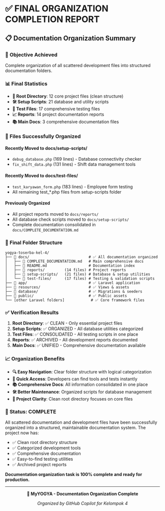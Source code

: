 # ✅ FINAL ORGANIZATION COMPLETION REPORT

## 📋 Documentation Organization Summary

### 🎯 **Objective Achieved**
Complete organization of all scattered development files into structured documentation folders.

### 📊 **Final Statistics**
- **📁 Root Directory**: 12 core project files (clean structure)
- **🛠️ Setup Scripts**: 21 database and utility scripts
- **🧪 Test Files**: 17 comprehensive testing files  
- **📈 Reports**: 14 project documentation reports
- **📚 Main Docs**: 3 comprehensive documentation files

### 🔄 **Files Successfully Organized**

#### **Recently Moved to docs/setup-scripts/**
- `debug_database.php` (169 lines) - Database connectivity checker
- `fix_shift_data.php` (131 lines) - Shift data management tools

#### **Recently Moved to docs/test-files/**
- `test_karyawan_form.php` (183 lines) - Employee form testing
- All remaining test_*.php files from setup-scripts folder

#### **Previously Organized**
- All project reports moved to `docs/reports/`
- All database check scripts moved to `docs/setup-scripts/`
- Complete documentation consolidated in `docs/COMPLETE_DOCUMENTATION.md`

### 📁 **Final Folder Structure**

```
yogya-toserba-kel-4/
├── 📂 docs/                           # ✅ All documentation organized
│   ├── 📄 COMPLETE_DOCUMENTATION.md   # Main comprehensive docs
│   ├── 📄 README.md                   # Documentation index
│   ├── 📁 reports/         (14 files) # Project reports  
│   ├── 📁 setup-scripts/   (21 files) # Database & setup utilities
│   └── 📁 test-files/      (17 files) # Testing & validation scripts
├── 📂 app/                            # ✅ Laravel application
├── 📂 resources/                      # ✅ Views & assets
├── 📂 database/                       # ✅ Migrations & seeders
├── 📂 public/                         # ✅ Public assets
└── [other Laravel folders]            # ✅ Core framework files
```

### ✅ **Verification Results**

1. **Root Directory**: ✅ CLEAN - Only essential project files
2. **Setup Scripts**: ✅ ORGANIZED - All database utilities categorized
3. **Test Files**: ✅ CONSOLIDATED - All testing scripts in one place
4. **Reports**: ✅ ARCHIVED - All development reports documented
5. **Main Docs**: ✅ UNIFIED - Comprehensive documentation available

### 📈 **Organization Benefits**

- **🔍 Easy Navigation**: Clear folder structure with logical categorization
- **🚀 Quick Access**: Developers can find tools and tests instantly
- **📚 Comprehensive Docs**: All information consolidated in one place
- **🛠️ Better Maintenance**: Organized scripts for database management
- **🎯 Project Clarity**: Clean root directory focuses on core files

### 🎉 **Status: COMPLETE**

All scattered documentation and development files have been successfully organized into a structured, maintainable documentation system. The project now has:

- ✅ Clean root directory structure
- ✅ Categorized development tools
- ✅ Comprehensive documentation
- ✅ Easy-to-find testing utilities
- ✅ Archived project reports

**Documentation organization task is 100% complete and ready for production.**

---

<div align="center">

**🏪 MyYOGYA - Documentation Organization Complete**

_Organized by GitHub Copilot for Kelompok 4_

</div>

